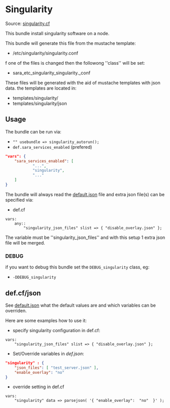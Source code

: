 # Singularity

Source: [singularity.cf](/services/singularity.cf)

This bundle install singularity software on a node.

This bundle will generate this file from the mustache template:
 * /etc/singularity/singularity.conf

f one of the files is changed then the followong ''class'' will be set:
 * sara_etc_singularity_singularity._conf

These files will be generated with the aid of mustache templates with json data.
the templates are located in:
 * templates/singularity/
 * templates/singularity/json

## Usage

The bundle can be run via:
 *  `"" usebundle => singularity_autorun();`
 * `def.sara_services_enabled` (prefered)
```json
"vars": {
    "sara_services_enabled": [
            "...",
            "singularity",
            "..."
    ]
}
```

The bundle will always read the [default.json](/templates/singularity/json/default.json) file
and extra json file(s) can be specified via:
 * def.cf
```
vars:
    any::
        "singularity_json_files" slist => { "disable_overlay.json" };
```

The variable must be ''singularity_json_files'' and with this setup 1 extra json file will be  merged.

### DEBUG

if you want to debug this bundle set the `DEBUG_singularity` class, eg:
 * `-DDEBUG_singularity`

## def.cf/json

See [default.json](/templates/singularity/json/default.json) what the default values are and
which variables can be overriden.

Here are some examples how to use it:
 * specify singularity configuration in def.cf:
```
vars:
    "singularity_json_files" slist => { "disable_overlay.json" };
```

 * Set/Override variables in *def.json*:
```json
"singularity" : {
    "json_files": [ "test_server.json" ],
    "enable_overlay": "no"
}
```

 * override setting in def.cf
```
vars:
    "singularity" data => parsejson( '{ "enable_overlay":  "no"  }' );
```
